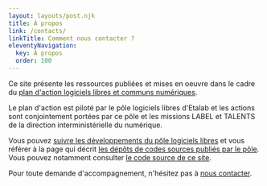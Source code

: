 ```yaml
---
layout: layouts/post.njk
title: À propos
link: /contacts/
linkTitle: Comment nous contacter ?
eleventyNavigation:
  key: À propos
  order: 100
---
```


Ce site présente les ressources publiées et mises en oeuvre dans le cadre du [plan d'action logiciels libres et communs numériques](/plan-action/plan-logiciels-libres-et-communs-numeriques/).

Le plan d'action est piloté par le pôle logiciels libres d'Etalab et les actions sont conjointement portées par ce pôle et les missions LABEL et TALENTS de la direction interministérielle du numérique.

Vous pouvez [suivre les développements du pôle logiciels libres](https://sr.ht/~etalab/logiciels-libres/feed) et vous référer à la page qui décrit [les dépôts de codes sources publiés par le pôle](https://git.sr.ht/~etalab/readme-logiciels-libres).  Vous pouvez notamment consulter [le code source de ce site](https://git.sr.ht/~etalab/communs.numerique.gouv.fr).

Pour toute demande d'accompagnement, n'hésitez pas à [nous contacter](/contacts/).
